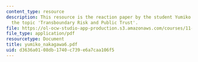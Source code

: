 ```yaml
---
content_type: resource
description: This resource is the reaction paper by the student Yumiko Nakagawa on
  the topic 'Transboundary Risk and Public Trust'.
file: https://ol-ocw-studio-app-production.s3.amazonaws.com/courses/11-941-disaster-vulnerability-and-resilience-spring-2005/d3636a0108db1740c739e6a7caa106f5_yumiko_nakagawa6.pdf
file_type: application/pdf
resourcetype: Document
title: yumiko_nakagawa6.pdf
uid: d3636a01-08db-1740-c739-e6a7caa106f5
---
```

